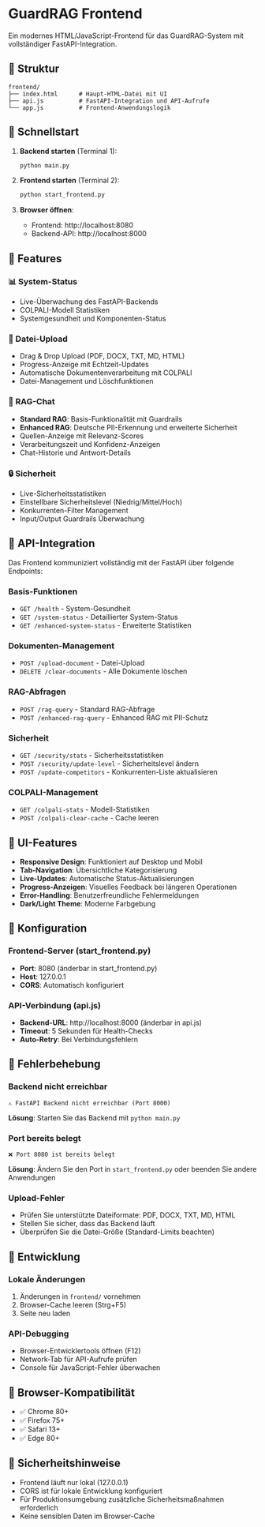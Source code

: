 # GuardRAG Frontend

Ein modernes HTML/JavaScript-Frontend für das GuardRAG-System mit vollständiger FastAPI-Integration.

## 📁 Struktur

```
frontend/
├── index.html      # Haupt-HTML-Datei mit UI
├── api.js          # FastAPI-Integration und API-Aufrufe
└── app.js          # Frontend-Anwendungslogik
```

## 🚀 Schnellstart

1. **Backend starten** (Terminal 1):
   ```bash
   python main.py
   ```

2. **Frontend starten** (Terminal 2):
   ```bash
   python start_frontend.py
   ```

3. **Browser öffnen**:
   - Frontend: http://localhost:8080
   - Backend-API: http://localhost:8000

## 🎯 Features

### 📊 System-Status
- Live-Überwachung des FastAPI-Backends
- COLPALI-Modell Statistiken
- Systemgesundheit und Komponenten-Status

### 📁 Datei-Upload
- Drag & Drop Upload (PDF, DOCX, TXT, MD, HTML)
- Progress-Anzeige mit Echtzeit-Updates
- Automatische Dokumentenverarbeitung mit COLPALI
- Datei-Management und Löschfunktionen

### 💬 RAG-Chat
- **Standard RAG**: Basis-Funktionalität mit Guardrails
- **Enhanced RAG**: Deutsche PII-Erkennung und erweiterte Sicherheit
- Quellen-Anzeige mit Relevanz-Scores
- Verarbeitungszeit und Konfidenz-Anzeigen
- Chat-Historie und Antwort-Details

### 🔒 Sicherheit
- Live-Sicherheitsstatistiken
- Einstellbare Sicherheitslevel (Niedrig/Mittel/Hoch)
- Konkurrenten-Filter Management
- Input/Output Guardrails Überwachung

## 🔧 API-Integration

Das Frontend kommuniziert vollständig mit der FastAPI über folgende Endpoints:

### Basis-Funktionen
- `GET /health` - System-Gesundheit
- `GET /system-status` - Detaillierter System-Status
- `GET /enhanced-system-status` - Erweiterte Statistiken

### Dokumenten-Management
- `POST /upload-document` - Datei-Upload
- `DELETE /clear-documents` - Alle Dokumente löschen

### RAG-Abfragen
- `POST /rag-query` - Standard RAG-Abfrage
- `POST /enhanced-rag-query` - Enhanced RAG mit PII-Schutz

### Sicherheit
- `GET /security/stats` - Sicherheitsstatistiken
- `POST /security/update-level` - Sicherheitslevel ändern
- `POST /update-competitors` - Konkurrenten-Liste aktualisieren

### COLPALI-Management
- `GET /colpali-stats` - Modell-Statistiken
- `POST /colpali-clear-cache` - Cache leeren

## 🎨 UI-Features

- **Responsive Design**: Funktioniert auf Desktop und Mobil
- **Tab-Navigation**: Übersichtliche Kategorisierung
- **Live-Updates**: Automatische Status-Aktualisierungen
- **Progress-Anzeigen**: Visuelles Feedback bei längeren Operationen
- **Error-Handling**: Benutzerfreundliche Fehlermeldungen
- **Dark/Light Theme**: Moderne Farbgebung

## 🔧 Konfiguration

### Frontend-Server (start_frontend.py)
- **Port**: 8080 (änderbar in start_frontend.py)
- **Host**: 127.0.0.1
- **CORS**: Automatisch konfiguriert

### API-Verbindung (api.js)
- **Backend-URL**: http://localhost:8000 (änderbar in api.js)
- **Timeout**: 5 Sekunden für Health-Checks
- **Auto-Retry**: Bei Verbindungsfehlern

## 🚨 Fehlerbehebung

### Backend nicht erreichbar
```
⚠️ FastAPI Backend nicht erreichbar (Port 8000)
```
**Lösung**: Starten Sie das Backend mit `python main.py`

### Port bereits belegt
```
❌ Port 8080 ist bereits belegt
```
**Lösung**: Ändern Sie den Port in `start_frontend.py` oder beenden Sie andere Anwendungen

### Upload-Fehler
- Prüfen Sie unterstützte Dateiformate: PDF, DOCX, TXT, MD, HTML
- Stellen Sie sicher, dass das Backend läuft
- Überprüfen Sie die Datei-Größe (Standard-Limits beachten)

## 🔄 Entwicklung

### Lokale Änderungen
1. Änderungen in `frontend/` vornehmen
2. Browser-Cache leeren (Strg+F5)
3. Seite neu laden

### API-Debugging
- Browser-Entwicklertools öffnen (F12)
- Network-Tab für API-Aufrufe prüfen
- Console für JavaScript-Fehler überwachen

## 📱 Browser-Kompatibilität

- ✅ Chrome 80+
- ✅ Firefox 75+
- ✅ Safari 13+
- ✅ Edge 80+

## 🔐 Sicherheitshinweise

- Frontend läuft nur lokal (127.0.0.1)
- CORS ist für lokale Entwicklung konfiguriert
- Für Produktionsumgebung zusätzliche Sicherheitsmaßnahmen erforderlich
- Keine sensiblen Daten im Browser-Cache
